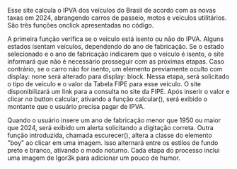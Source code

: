 Esse site calcula o IPVA dos veículos do Brasil de acordo com as novas taxas em 2024, abrangendo carros de passeio, motos e veículos utilitários. São três funções onclick apresentadas no código.

A primeira função verifica se o veículo está isento ou não do IPVA. Alguns estados isentam veículos, dependendo do ano de fabricação. Se o estado selecionado e o ano de fabricação indicarem que o veículo é isento, o site informará que não é necessário prosseguir com as próximas etapas. Caso contrário, se o carro não for isento, um elemento previamente oculto com display: none será alterado para display: block. Nessa etapa, será solicitado o tipo de veículo e o valor da Tabela FIPE para esse veículo. O site disponibilizará um link para a consulta no site da FIPE. Após inserir o valor e clicar no button calcular, ativando a função calcular(), será exibido o montante que o usuário precisa pagar de IPVA.

Quando o usuário insere um ano de fabricação menor que 1950 ou maior que 2024, será exibido um alerta solicitando a digitação correta. Outra função introduzida, chamada escurecer(), altera a classe do elemento "boy" ao clicar em uma imagem. Isso alternará entre os estilos de fundo preto e branco, ativando o modo noturno. Cada etapa do processo inclui uma imagem de Igor3k para adicionar um pouco de humor.
